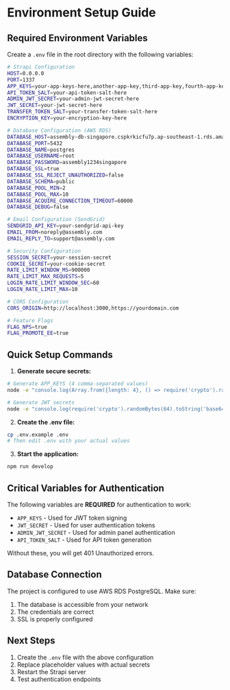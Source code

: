 # Environment Setup Guide

## Required Environment Variables

Create a `.env` file in the root directory with the following variables:

```bash
# Strapi Configuration
HOST=0.0.0.0
PORT=1337
APP_KEYS=your-app-keys-here,another-app-key,third-app-key,fourth-app-key
API_TOKEN_SALT=your-api-token-salt-here
ADMIN_JWT_SECRET=your-admin-jwt-secret-here
JWT_SECRET=your-jwt-secret-here
TRANSFER_TOKEN_SALT=your-transfer-token-salt-here
ENCRYPTION_KEY=your-encryption-key-here

# Database Configuration (AWS RDS)
DATABASE_HOST=assembly-db-singapore.cspkrkicfu7p.ap-southeast-1.rds.amazonaws.com
DATABASE_PORT=5432
DATABASE_NAME=postgres
DATABASE_USERNAME=root
DATABASE_PASSWORD=assembly1234singapore
DATABASE_SSL=true
DATABASE_SSL_REJECT_UNAUTHORIZED=false
DATABASE_SCHEMA=public
DATABASE_POOL_MIN=2
DATABASE_POOL_MAX=10
DATABASE_ACQUIRE_CONNECTION_TIMEOUT=60000
DATABASE_DEBUG=false

# Email Configuration (SendGrid)
SENDGRID_API_KEY=your-sendgrid-api-key
EMAIL_FROM=noreply@assembly.com
EMAIL_REPLY_TO=support@assembly.com

# Security Configuration
SESSION_SECRET=your-session-secret
COOKIE_SECRET=your-cookie-secret
RATE_LIMIT_WINDOW_MS=900000
RATE_LIMIT_MAX_REQUESTS=5
LOGIN_RATE_LIMIT_WINDOW_SEC=60
LOGIN_RATE_LIMIT_MAX=10

# CORS Configuration
CORS_ORIGIN=http://localhost:3000,https://yourdomain.com

# Feature Flags
FLAG_NPS=true
FLAG_PROMOTE_EE=true
```

## Quick Setup Commands

1. **Generate secure secrets:**
```bash
# Generate APP_KEYS (4 comma-separated values)
node -e "console.log(Array.from({length: 4}, () => require('crypto').randomBytes(32).toString('base64')).join(','))"

# Generate JWT secrets
node -e "console.log(require('crypto').randomBytes(64).toString('base64'))"
```

2. **Create the .env file:**
```bash
cp .env.example .env
# Then edit .env with your actual values
```

3. **Start the application:**
```bash
npm run develop
```

## Critical Variables for Authentication

The following variables are **REQUIRED** for authentication to work:

- `APP_KEYS` - Used for JWT token signing
- `JWT_SECRET` - Used for user authentication tokens
- `ADMIN_JWT_SECRET` - Used for admin panel authentication
- `API_TOKEN_SALT` - Used for API token generation

Without these, you will get 401 Unauthorized errors.

## Database Connection

The project is configured to use AWS RDS PostgreSQL. Make sure:
1. The database is accessible from your network
2. The credentials are correct
3. SSL is properly configured

## Next Steps

1. Create the `.env` file with the above configuration
2. Replace placeholder values with actual secrets
3. Restart the Strapi server
4. Test authentication endpoints
